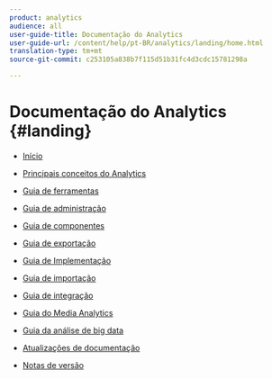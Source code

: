 ```yaml
---
product: analytics
audience: all
user-guide-title: Documentação do Analytics
user-guide-url: /content/help/pt-BR/analytics/landing/home.html
translation-type: tm+mt
source-git-commit: c253105a838b7f115d51b31fc4d3cdc15781298a

---
```



# Documentação do Analytics {#landing}

+ [Início](home.md)
* [Principais conceitos do Analytics](an-key-concepts.md)
* [Guia de ferramentas](https://docs.adobe.com/content/help/en/analytics/analyze/home.html)
* [Guia de administração](https://docs.adobe.com/content/help/en/analytics/admin/home.html)
* [Guia de componentes](https://docs.adobe.com/content/help/en/analytics/components/home.html)
* [Guia de exportação](https://docs.adobe.com/content/help/en/analytics/export/home.html)
* [Guia de Implementação](https://docs.adobe.com/content/help/en/analytics/implementation/home.html)
* [Guia de importação](https://docs.adobe.com/content/help/en/analytics/import/home.html)
* [Guia de integração](https://docs.adobe.com/content/help/en/analytics/integration/home.html)
* [Guia do Media Analytics](https://docs.adobe.com/content/help/en/media-analytics/using/media-overview.html)
* [Guia da análise de big data](https://docs.adobe.com/content/help/en/data-workbench/using/home.html)

* [Atualizações de documentação](doc-updates.md)
* [Notas de versão](https://docs.adobe.com/content/help/en/release-notes/experience-cloud/current.html)


<!--
+ Analytics Guides{#analytics-guides}
  * [Analytics Analyze Guide](https://docs.adobe.com/content/help/en/analytics/analyze/home.html)
  * [Admin Guide](https://docs.adobe.com/content/help/en/analytics/admin/home.html)
  * [Components Guide](https://docs.adobe.com/content/help/en/analytics/components/home.html)
  * [Export Guide](https://docs.adobe.com/content/help/en/analytics/export/home.html)
  * [Implementation Guide](https://docs.adobe.com/content/help/en/analytics/implementation/home.html)
  * [Import Guide](https://docs.adobe.com/content/help/en/analytics/import/home.html)
  * [Integration Guide](https://docs.adobe.com/content/help/en/analytics/integration/home.html)
-->
